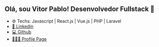 ## Olá, sou Vitor Pablo! Desenvolvedor Fullstack 👋

* ⚙ Techs: Javascript | React.js | Vue.js | PHP | Laravel
* [🤝 Linkedin](https://www.linkedin.com/in/vitorp-melo)
* [💻 Github](https://github.com/Vitor-Melo)
* [🙋🏽‍♂️ Profile Page](https://vitor-melo.github.io/profile/)
